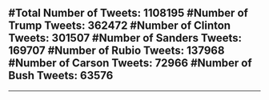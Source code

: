#Total Number of Tweets: 1108195 
#Number of Trump Tweets: 362472
#Number of Clinton Tweets: 301507
#Number of Sanders Tweets: 169707
#Number of Rubio Tweets: 137968
#Number of Carson Tweets: 72966
#Number of Bush Tweets: 63576
---
---
